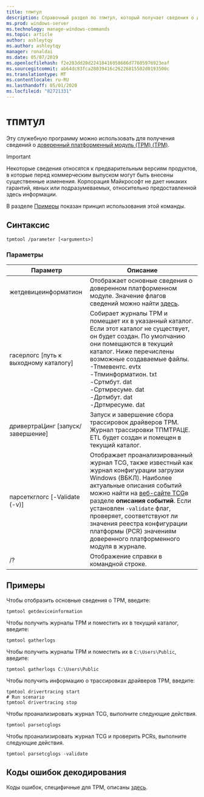 ```yaml
---
title: тпмтул
description: Справочный раздел по тпмтул, который получает сведения о доверенный платформенный модуль (TPM).
ms.prod: windows-server
ms.technology: manage-windows-commands
ms.topic: article
author: ashleytqy
ms.author: ashleytqy
manager: ronaldai
ms.date: 05/07/2019
ms.openlocfilehash: f2e283dd20d22418416958686d77605976923eaf
ms.sourcegitcommit: ab64dc83fca28039416c26226815502d0193500c
ms.translationtype: MT
ms.contentlocale: ru-RU
ms.lasthandoff: 05/01/2020
ms.locfileid: "82721331"
---
```

# <a name="tpmtool"></a>тпмтул

Эту служебную программу можно использовать для получения сведений о [доверенный платформенный модуль (TPM) (TPM)](https://docs.microsoft.com/windows/security/information-protection/tpm/trusted-platform-module-overview).

>[!IMPORTANT]
>Некоторые сведения относятся к предварительным версиям продуктов, в которые перед коммерческим выпуском могут быть внесены существенные изменения. Корпорация Майкрософт не дает никаких гарантий, явных или подразумеваемых, относительно предоставленной здесь информации.

В разделе [Примеры](#tpmtool_examples) показан принцип использования этой команды.

## <a name="syntax"></a>Синтаксис

```
tpmtool /parameter [<arguments>]
```
### <a name="parameters"></a>Параметры

|Параметр|Описание|
|---------|-----------|
|жетдевицеинформатион|Отображает основные сведения о доверенном платформенном модуле. Значение флагов сведений можно найти [здесь](https://docs.microsoft.com/windows/desktop/SecProv/win32-tpm-isreadyinformation#parameters).|
|гасерлогс [путь к выходному каталогу]|Собирает журналы TPM и помещает их в указанный каталог. Если этот каталог не существует, он будет создан. По умолчанию они помещаются в текущий каталог. Ниже перечислены возможные создаваемые файлы. </br>-Тпмевентс. evtx</br>-Тпминформатион. txt</br>-Сртмбут. dat</br>-Сртмресуме. dat</br>-Дртмбут. dat</br>-Дртмресуме. dat</br>|
|дривертраЦинг [запуск/завершение]|Запуск и завершение сбора трассировок драйверов TPM. Журнал трассировки ТПМТРАЦЕ. ETL будет создан и помещен в текущий каталог.|
|парсеткглогс [-Validate (-v)]|Отображает проанализированный журнал TCG, также известный как журнал конфигурации загрузки Windows (ВБКЛ). Наиболее актуальные описания событий можно найти на [веб-сайте TCG](https://trustedcomputinggroup.org/resource/pc-client-specific-platform-firmware-profile-specification/)в разделе **описания событий**. Если установлен `-validate` флаг, проверяет, соответствуют ли значения реестра конфигурации платформы (PCR) значениям доверенного платформенного модуля в журнале.|
|/?|Отображение справки в командной строке.|

## <a name="examples"></a><a name=tpmtool_examples></a>Примеры

Чтобы отобразить основные сведения о TPM, введите:
```
tpmtool getdeviceinformation
```
Чтобы получить журналы TPM и поместить их в текущий каталог, введите:
```
tpmtool gatherlogs
```
Чтобы получить журналы TPM и поместить их в `C:\Users\Public`, введите:
```
tpmtool gatherlogs C:\Users\Public
```
Чтобы получить информацию о трассировках драйверов TPM, введите:
```
tpmtool drivertracing start
# Run scenario
tpmtool drivertracing stop
```
Чтобы проанализировать журнал TCG, выполните следующие действия.
```
tpmtool parsetcglogs
```
Чтобы проанализировать журнал TCG и проверить PCRs, выполните следующие действия.
```
tpmtool parsetcglogs -validate
```

## <a name="decoding-error-codes"></a>Коды ошибок декодирования

Коды ошибок, специфичные для TPM, описаны [здесь](https://docs.microsoft.com/windows/desktop/com/com-error-codes-6).

